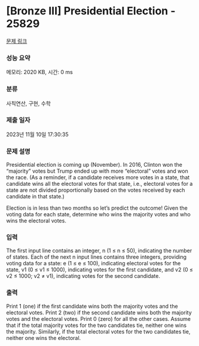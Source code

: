 # [Bronze III] Presidential Election - 25829 

[문제 링크](https://www.acmicpc.net/problem/25829) 

### 성능 요약

메모리: 2020 KB, 시간: 0 ms

### 분류

사칙연산, 구현, 수학

### 제출 일자

2023년 11월 10일 17:30:35

### 문제 설명

<p>Presidential election is coming up (November). In 2016, Clinton won the “majority” votes but Trump ended up with more “electoral” votes and won the race. (As a reminder, if a candidate receives more votes in a state, that candidate wins all the electoral votes for that state, i.e., electoral votes for a state are not divided proportionally based on the votes received by each candidate in that state.)</p>

<p>Election is in less than two months so let’s predict the outcome! Given the voting data for each state, determine who wins the majority votes and who wins the electoral votes.</p>

### 입력 

 <p>The first input line contains an integer, n (1 ≤ n ≤ 50), indicating the number of states. Each of the next n input lines contains three integers, providing voting data for a state: e (1 ≤ e ≤ 100), indicating electoral votes for the state, v1 (0 ≤ v1 ≤ 1000), indicating votes for the first candidate, and v2 (0 ≤ v2 ≤ 1000; v2 ≠ v1), indicating votes for the second candidate.</p>

### 출력 

 <p>Print 1 (one) if the first candidate wins both the majority votes and the electoral votes. Print 2 (two) if the second candidate wins both the majority votes and the electoral votes. Print 0 (zero) for all the other cases. Assume that if the total majority votes for the two candidates tie, neither one wins the majority. Similarly, if the total electoral votes for the two candidates tie, neither one wins the electoral.</p>

